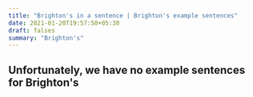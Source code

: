 ```yaml
---
title: "Brighton's in a sentence | Brighton's example sentences"
date: 2021-01-20T19:57:50+05:30
draft: falses
summary: "Brighton's"
---
```

## Unfortunately, we have no example sentences for Brighton's                 

